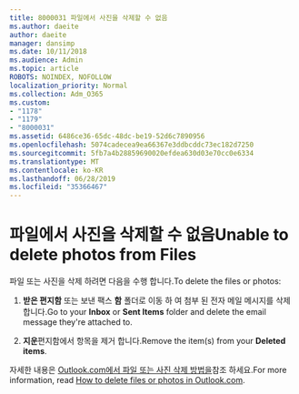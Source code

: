 ```yaml
---
title: 8000031 파일에서 사진을 삭제할 수 없음
ms.author: daeite
author: daeite
manager: dansimp
ms.date: 10/11/2018
ms.audience: Admin
ms.topic: article
ROBOTS: NOINDEX, NOFOLLOW
localization_priority: Normal
ms.collection: Adm_O365
ms.custom:
- "1178"
- "1179"
- "8000031"
ms.assetid: 6486ce36-65dc-48dc-be19-52d6c7890956
ms.openlocfilehash: 5074cadecea9ea66367e3ddbcddc73ec182d7250
ms.sourcegitcommit: 5fb7a4b28859690020efdea630d03e70cc0e6334
ms.translationtype: MT
ms.contentlocale: ko-KR
ms.lasthandoff: 06/28/2019
ms.locfileid: "35366467"
---
```

# <a name="unable-to-delete-photos-from-files"></a><span data-ttu-id="35b63-102">파일에서 사진을 삭제할 수 없음</span><span class="sxs-lookup"><span data-stu-id="35b63-102">Unable to delete photos from Files</span></span>

<span data-ttu-id="35b63-103">파일 또는 사진을 삭제 하려면 다음을 수행 합니다.</span><span class="sxs-lookup"><span data-stu-id="35b63-103">To delete the files or photos:</span></span>
  
1. <span data-ttu-id="35b63-104">**받은 편지함** 또는 보낸 팩스 **함** 폴더로 이동 하 여 첨부 된 전자 메일 메시지를 삭제 합니다.</span><span class="sxs-lookup"><span data-stu-id="35b63-104">Go to your **Inbox** or **Sent Items** folder and delete the email message they're attached to.</span></span>

2. <span data-ttu-id="35b63-105">**지운**편지함에서 항목을 제거 합니다.</span><span class="sxs-lookup"><span data-stu-id="35b63-105">Remove the item(s) from your **Deleted items**.</span></span>

<span data-ttu-id="35b63-106">자세한 내용은 [Outlook.com에서 파일 또는 사진 삭제 방법을](https://support.office.com/article/bae0531f-040f-4c42-90b9-786ca718c16d.aspx)참조 하세요.</span><span class="sxs-lookup"><span data-stu-id="35b63-106">For more information, read [How to delete files or photos in Outlook.com](https://support.office.com/article/bae0531f-040f-4c42-90b9-786ca718c16d.aspx).</span></span>
  